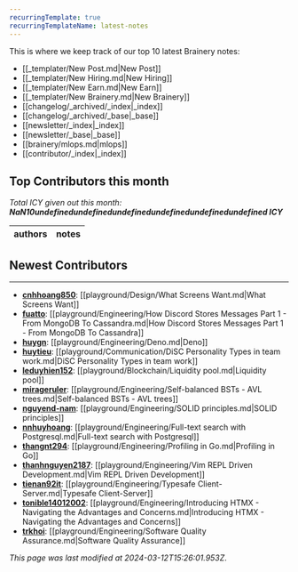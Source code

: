 ```yaml
---
recurringTemplate: true
recurringTemplateName: latest-notes
---
```


This is where we keep track of our top 10 latest Brainery notes:

- [[_templater/New Post.md|New Post]]
- [[_templater/New Hiring.md|New Hiring]]
- [[_templater/New Earn.md|New Earn]]
- [[_templater/New Brainery.md|New Brainery]]
- [[changelog/_archived/_index|_index]]
- [[changelog/_archived/_base|_base]]
- [[newsletter/_index|_index]]
- [[newsletter/_base|_base]]
- [[brainery/mlops.md|mlops]]
- [[contributor/_index|_index]]

## Top Contributors this month
*Total ICY given out this month: **NaN10undefinedundefinedundefinedundefinedundefinedundefined ICY***

| authors | notes |
| ------- | ----- |

## Newest Contributors
---
- **[cnhhoang850](https://github.com/cnhhoang850)**: [[playground/Design/What Screens Want.md|What Screens Want]]
- **[fuatto](https://github.com/fuatto)**: [[playground/Engineering/How Discord Stores Messages  Part 1 - From MongoDB To Cassandra.md|How Discord Stores Messages  Part 1 - From MongoDB To Cassandra]]
- **[huygn](https://github.com/huygn)**: [[playground/Engineering/Deno.md|Deno]]
- **[huytieu](https://github.com/huytieu)**: [[playground/Communication/DiSC Personality Types in team work.md|DiSC Personality Types in team work]]
- **[leduyhien152](https://github.com/leduyhien152)**: [[playground/Blockchain/Liquidity pool.md|Liquidity pool]]
- **[mirageruler](https://github.com/mirageruler)**: [[playground/Engineering/Self-balanced BSTs - AVL trees.md|Self-balanced BSTs - AVL trees]]
- **[nguyend-nam](https://github.com/nguyend-nam)**: [[playground/Engineering/SOLID principles.md|SOLID principles]]
- **[nnhuyhoang](https://github.com/nnhuyhoang)**: [[playground/Engineering/Full-text search with Postgresql.md|Full-text search with Postgresql]]
- **[thangnt294](https://github.com/thangnt294)**: [[playground/Engineering/Profiling in Go.md|Profiling in Go]]
- **[thanhnguyen2187](https://github.com/thanhnguyen2187)**: [[playground/Engineering/Vim REPL Driven Development.md|Vim REPL Driven Development]]
- **[tienan92it](https://github.com/tienan92it)**: [[playground/Engineering/Typesafe Client-Server.md|Typesafe Client-Server]]
- **[tonible14012002](https://github.com/tonible14012002)**: [[playground/Engineering/Introducing HTMX - Navigating the Advantages and Concerns.md|Introducing HTMX - Navigating the Advantages and Concerns]]
- **[trkhoi](https://github.com/trkhoi)**: [[playground/Engineering/Software Quality Assurance.md|Software Quality Assurance]]

*This page was last modified at 2024-03-12T15:26:01.953Z*.

